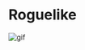 # Roguelike
 
![gif](https://github.com/edwin-marte/Roguelike/assets/131810838/72b3016d-2bb2-497f-8844-76b68ea604a5)
